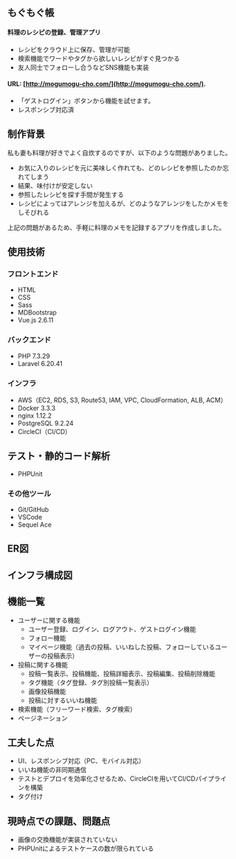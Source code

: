 ## もぐもぐ帳

#### 料理のレシピの登録、管理アプリ
- レシピをクラウド上に保存、管理が可能
- 検索機能でワードやタグから欲しいレシピがすぐ見つかる
- 友人同士でフォローし合うなどSNS機能も実装

#### URL: [http://mogumogu-cho.com/](http://mogumogu-cho.com/).
- 「ゲストログイン」ボタンから機能を試せます。
- レスポンシブ対応済

## 制作背景
私も妻も料理が好きでよく自炊するのですが、以下のような問題がありました。
- お気に入りのレシピを元に美味しく作れても、どのレシピを参照したのか忘れてしまう
- 結果、味付けが安定しない
- 参照したレシピを探す手間が発生する
- レシピによってはアレンジを加えるが、どのようなアレンジをしたかメモをしそびれる

上記の問題があるため、手軽に料理のメモを記録するアプリを作成しました。

## 使用技術
### フロントエンド
- HTML
- CSS
- Sass
- MDBootstrap
- Vue.js 2.6.11

### バックエンド
- PHP 7.3.29
- Laravel 6.20.41

### インフラ
- AWS（EC2, RDS, S3, Route53, IAM, VPC, CloudFormation, ALB, ACM）
- Docker 3.3.3
- nginx 1.12.2
- PostgreSQL 9.2.24
- CircleCI（CI/CD）

## テスト・静的コード解析
- PHPUnit

### その他ツール
- Git/GitHub
- VSCode
- Sequel Ace

## ER図

## インフラ構成図

## 機能一覧
- ユーザーに関する機能
  - ユーザー登録、ログイン、ログアウト、ゲストログイン機能
  - フォロー機能
  - マイページ機能（過去の投稿、いいねした投稿、フォローしているユーザーの投稿表示）
- 投稿に関する機能
  - 投稿一覧表示、投稿機能、投稿詳細表示、投稿編集、投稿削除機能
  - タグ機能（タグ登録、タグ別投稿一覧表示）
  - 画像投稿機能
  - 投稿に対するいいね機能
- 検索機能（フリーワード検索、タグ検索）
- ページネーション

## 工夫した点
- UI、レスポンシブ対応（PC、モバイル対応）
- いいね機能の非同期通信
- テストとデプロイを効率化させるため、CircleCIを用いてCI/CDパイプラインを構築
- タグ付け

## 現時点での課題、問題点
- 画像の交換機能が実装されていない
- PHPUnitによるテストケースの数が限られている
